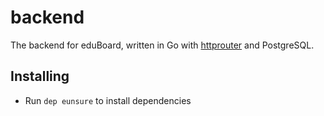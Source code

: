 # backend
The backend for eduBoard, written in Go with [httprouter](https://github.com/julienschmidt/httprouter) and PostgreSQL.

## Installing
- Run `dep eunsure` to install dependencies
